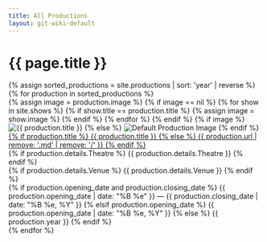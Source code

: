 ```yaml
---
title: All Productions
layout: git-wiki-default
---
```

<div class="container-lg">
  <h1>{{ page.title }}</h1>
  {% assign sorted_productions = site.productions | sort: 'year' | reverse %}
  {% for production in sorted_productions %}
    <div class="row mb-2 productions align-items-center p-2">
      <div class="col-lg-2 col-2 production_poster">
        {% assign image = production.image %}
        {% if image == nil %}
          {% for show in site.shows %}
            {% if show.title == production.title %}
              {% assign image = show.image %}
            {% endif %}
          {% endfor %}
        {% endif %}
        {% if image %}
          <img src="{{ image | prepend: '/wiki/media/posters/' }}" alt="{{ production.title }}" class="img-fluid">
        {% else %}
          <img src="/wiki/media/default/production_poster.png" alt="Default Production Image" class="img-fluid">
        {% endif %}
      </div>
      <div class="col-lg-10 col-10">
        <div class="row">
          <div class="col-lg-9 col-12">
            <div class="d-flex flex-column justify-content-center h-100">
              <div class="production_title">
                <a href="{{ production.url }}" class="text-truncate">
                  {% if production.title %}
                    {{ production.title }}
                  {% else %}
                    {{ production.url | remove: '.md' | remove: '/' }}
                  {% endif %}
                </a>
              </div>
              <div class="text-truncate">
                {% if production.details.Theatre %}
                  {{ production.details.Theatre }}
                {% endif %}
              </div>
              <div class="text-truncate">
                {% if production.details.Venue %}
                  {{ production.details.Venue }}
                {% endif %}
              </div>
            </div>
          </div>
          <div class="col-lg-3 col-12 text-lg-right text-right">
            {% if production.opening_date and production.closing_date %}
              {{ production.opening_date | date: "%B %e" }} &mdash; {{ production.closing_date | date: "%B %e, %Y" }}
            {% elsif production.opening_date %}
              {{ production.opening_date | date: "%B %e, %Y" }}
            {% else %}
              {{ production.year }}
            {% endif %}
          </div>
        </div>
      </div>
    </div>
  {% endfor %}
</div>

<script>
$(document).ready(function() {
  $(".productions").click(function() {
    window.location = $(this).find("a").attr("href");
    return false;
  });
});
</script>